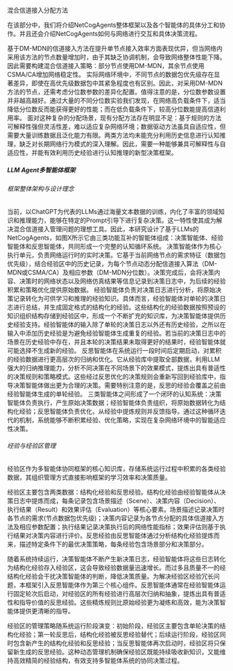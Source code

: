 混合信道接入分配方法

在该部分中，我们将介绍NetCogAgents整体框架以及各个智能体的具体分工和协作。并且还会介绍NetCogAgents如何与网络进行交互和具体决策流程。

<!-- 基于DM-MDN的信道接入方法虽然在提高单个节点接入效率方面表现出色，但其在实际应用中面临一个关键的局限性：缺乏有效的节点间协调机制。当局域网内同时采用此方法的节点数量增加时，各节点基于预测结果独立做出发送决策，容易导致节点间的激烈竞争，从而引发信道拥塞和性能下降。因此在有限的资源下，应当建立一种混合信道接入策略：部分节点采用DM-MDN方法以获得更高的接入效率，其余节点则采用传统CSMA/CA方法以保证网络稳定性。这种混合策略能够有效平衡网络性能与稳定性，但同时也带来了一个新的挑战：如何确定哪些节点应采用DM-MDN方法，哪些节点应采用CSMA/CA方法？
这一挑战进一步复杂化的因素在于，实际网络环境中不同节点的数据包优先级存在显著差异。即使是需要保障传输时延的高优先级数据包，其重要程度也有层次之分。例如，安全关键型应用的告警信息明显优先于一般的周期性状态更新信息。因此，对于采用DM-MDN方法的节点，还需要考虑其分位数参数的差异化设置。
如前所述，DM-MDN方法中的分位数参数直接影响节点的信道接入行为：高分位数设置使节点倾向于预期更长的信道空闲时间，从而表现得更为积极；低分位数设置则使节点更为保守，降低发送冲突的可能性。值得注意的是，分位数参数的设置并非越高越好。我们的研究表明，在网络高负载条件下，适当降低分位数反而能获得更好的整体性能，因为这减少了因过度乐观预测导致的频繁碰撞。而在低负载条件下，较高的分位数能够提高信道利用率，获得更好的吞吐量。
因此，我们需要一种动态的分配算法，能够根据网络状态和节点需求，为每个节点分配最适合的接入方法（DM-MDN或CSMA/CA）及相应的参数设置（如DM-MDN的分位数）。这种算法需要综合考虑网络的整体负载状况、各节点的优先级需求以及历史性能表现，做出智能化的资源分配决策。

面对混合信道接入管理的复杂挑战，传统分配方法存在明显局限性：基于规则的方法虽可解释性强但缺乏灵活性，预设规则难以覆盖多变网络环境的所有场景；基于数据驱动的方法具有自适应能力但需要大量训练数据，且决策过程不透明，泛化能力不足。更为关键的是，这两类方法都未能充分利用历史信息构建有效的认知策略，通常仅关注当前网络状态或短期数据，缺乏对长期网络行为模式的深入理解和推理能力，难以实现真正智能化、前瞻性的资源分配决策。因此，我们需要一种能够兼具可解释性与自适应性，并能有效利用历史经验进行认知推理的新型决策框架。 -->

基于DM-MDN的信道接入方法在提升单节点接入效率方面表现优异，但当网络内采用该方法的节点数量增加时，由于其缺乏协调机制，会导致网络整体性能下降。因此需要构建混合信道接入策略：部分节点使用DM-MDN，其余节点使用CSMA/CA增加网络稳定性。
实际网络环境中，不同节点的数据包优先级存在显著差异，即使在高优先级数据包中其紧急程度也有区别。因此，对采用DM-MDN方法的节点，还需考虑分位数参数的差异化配置。值得注意的是，分位数参数设置并非越高越好。通过大量的不同分位数实验我们发现，在网络高负载条件下，适当降低分位数反而能获得更好的性能；而在低负载条件下，较高分位数能提高信道利用率。
面对这种复杂的分配场景，现有分配方法存在明显不足：基于规则的方法可解释性强但灵活性差，难以适应复杂网络环境；数据驱动方法虽具自适应性，但需要大量训练数据且泛化能力有限。两类方法均未能充分利用历史信息进行认知推理，缺乏对长期网络行为模式的深入理解。因此，需要一种能够兼具可解释性与自适应性，并能有效利用历史经验进行认知推理的新型决策框架。

##### LLM Agent多智能体框架
###### 框架整体架构与设计理念
<!-- 近年来，以ChatGPT为代表的大语言模型(LLM)展现出强大的知识表示、逻辑推理和上下文理解能力。不同于传统机器学习方法，LLM通过海量文本数据的预训练，已经内化了丰富的世界知识和逻辑推理能力，能够在特定领域知识的引导下进行复杂的推理和决策。这些特性使LLM成为解决混合信道接入管理问题的理想工具。
本研究构建的多智能体协同框架由三类功能互补的智能体组成：决策智能体、经验智能体和反思智能体。这三类智能体共同形成一个完整的认知循环系统，能够不断积累经验并优化决策策略。图X展示了该框架的整体架构和工作流程。
决策智能体作为框架的核心执行单元，直接参与网络运行时的实时决策过程。它接收当前网络各节点的需求特征（数据包优先级），综合经验库中的历史决策记录和规则，为每个节点动态确定最适合的信道接入算法（DM-MDN或CSMA/CA）及相应的参数设置（DM-MDN的分位数）。决策完成后，会将决策内容、决策时的网络状态以及网络仿真结果等信息记录到决策日志中，为后续的经验积累和策略优化提供原始数据。
经验智能体负责对决策日志进行分析，将原始决策记录转化为可供学习和推理的经验知识。具体而言，经验智能体对单轮的决策日志进行经验总结，并生成固定格式的结构化的经验。这些结构化的经验数据按照预设的知识组织结构存储到经验库中，形成一个不断扩充的知识库，为决策智能体提供历史经验支持。
反思智能体在系统运行一段时间后定期启动，对累积的经验数据进行更高层次的归纳和优化。它从经验库中提取全部经验数据，利用LLM强大的归纳推理能力，分析不同决策在不同场景下的效果模式，提炼出具有普适性的决策规则和策略模式。这些经过反思优化的决策规则会重新写回到经验库中，指导决策智能体做出更为合理的决策。需要特别注意的是，反思的经验会覆盖之前由经验智能体生成的单轮经验。
三类智能体之间形成了一个闭环的认知系统：决策智能体负责执行，产生原始决策数据；经验智能体负责组织，将原始数据转化为结构化经验；反思智能体负责优化，从经验中提炼规则并反馈指导。通过这种循环迭代的机制，系统能够不断积累经验、优化策略，实现在复杂网络环境中的智能适应性决策。 -->

当前，以ChatGPT为代表的LLMs通过海量文本数据的训练，内化了丰富的领域知识和推理能力，能够在特定的Prompt引导下进行复杂决策。这一特性使其成为解决混合信道接入管理问题的理想工具。因此，本研究设计了基于LLMs的NetCogAgents，如图X所示它由三类功能互补的智能体组成：决策智能体、经验智能体和反思智能体，共同形成一个完整的认知循环系统。
决策智能体作为核心执行单元，负责网络运行时的实时决策。它基于当前网络节点的需求特征（数据包优先级），结合经验区中的历史记录，为每个节点动态分配信道接入算法（DM-MDN或CSMA/CA）及相应参数（DM-MDN分位数）。决策完成后，会将决策内容、决策时的网络状态以及网络仿真结果等信息记录到决策日志中，为后续的经验积累和策略优化提供原始数据。
经验智能体负责对决策日志进行分析，将原始决策记录转化为可供学习和推理的经验知识。具体而言，经验智能体对单轮的决策日志进行总结，并生成固定格式的结构化的经验。这些结构化的经验数据按照预设的知识组织结构存储到经验区中，形成一个不断扩充的知识库，为决策智能体提供历史经验支持。经验智能体的输入除了单轮的决策日志以外还有历史经验，之所以在输入中添加历史经验是为避免经验智能体生成重复的经验。若当前的决策日志中的场景在历史经验中存在，并且本轮的决策结果未取得更好的结果时，经验智能体就可能选择不生成新的经验。
反思智能体在系统运行一段时间后定期启动，对累积的经验数据进行更高层次的归纳和优化。它从经验库中提取全部数据，利用LLM强大的归纳推理能力，分析不同决策在不同场景下的效果模式，提炼出具有普适性的决策规则和策略模式。这些经过反思优化的决策规则会重新写回到经验库中，指导决策智能体做出更为合理的决策。需要特别注意的是，反思的经验会覆盖之前由经验智能体生成的单轮经验。
三类智能体之间形成了一个闭环的认知系统：决策智能体负责执行，产生原始决策数据；经验智能体负责组织，将原始数据转化为结构化经验；反思智能体负责优化，从经验中提炼规则并反馈指导。通过这种循环迭代的机制，系统能够不断积累经验、优化策略，实现在复杂网络环境中的智能适应性决策。
###### 经验与经验区管理
<!-- 经验区（Experience Pool）是多智能体协同框架的核心知识库，存储了系统运行过程中积累的各类经验数据和决策规则。经验内容和经验区的组织和管理直接影响整个框架的学习效率和决策质量。
经验区主要包含两类数据：结构化经验记录和优化决策规则。
结构化经验记录由经验智能体从原始决策日志中提炼而来，每条记录包含以下核心要素： 场景描述（Scene）：记录决策时的各个节点的需求（节点数据包优先级）。决策内容（Decision）：记录为各节点分配的具体信道接入方法（DM-MDN或CSMA/CA）及相应参数设置（如DM-MDN的分位数值）。执行结果（Result）：记录决策执行后的网络性能表现，包括吞吐量、平均时延、丢包率等指标。效果评估（Evaluation）：基于执行结果对决策效果进行定性和定量评估，包括与预期目标的符合度、相比历史决策的改进程度等。
优化决策规则则是由反思智能体通过分析经验记录提炼而来，描述在特定条件下应采取的最优决策策略，每条规则包含条件部分（网络节点需求）和行动部分（推荐的接入方法和参数设置）。
随着系统持续运行，决策智能体不断产生新的决策记录，经验智能体将这些记录转化为结构化经验存入经验区，导致经验数据量迅速增长。然而，大语言模型在处理过长上下文时会面临注意力分散和性能下降的问题，过多且质量参差不齐的经验记录反而会干扰决策智能体的判断，降低决策质量。
这一挑战促使我们引入反思智能体作为系统的第三个核心组件。反思智能体通常在经验智能体运行固定轮次后启动，对已积累的单轮决策经验进行高层次归纳和抽象，提炼出具有普适性和指导价值的优化决策规则。这些精炼的规则比原始经验更为凝练和高效，能够为决策智能体提供更加清晰的指导。
经验区的管理也随系统运行阶段而演变：初始阶段，经验区主要包含单轮决策的结构化经验记录；第一轮反思后，这些原始经验被优化决策规则所替代，大幅提高了决策效率；在后续运行至下一轮反思之前，经验区同时包含新产生的结构化经验和上一轮反思生成的优化规则，两者协同为决策智能体提供全面的决策参考。这种动态管理机制确保了经验区既能不断吸收新知，又能保持高效精简的知识结构。 -->

经验区作为多智能体协同框架的核心知识库，存储系统运行过程中积累的各类经验数据，其组织管理方式直接影响框架的学习效率和决策质量。

经验区主要包含两类数据：结构化经验和反思经验。结构化经验由经验智能体从决策日志中提炼而成，每条记录包含场景描述（Scene）、决策内容（Decision）、执行结果（Result）和效果评估（Evaluation）等核心要素。场景描述记录决策时各节点的需求(节点数据包优先级)；决策内容记录为各节点分配的具体信道接入方法及相应参数配置；执行结果记录决策执行后的网络性能指标；效果评估则基于执行结果对决策内容进行评价。反思经验由反思智能体通过分析结构化经验提炼而来，描述特定条件下的最优决策策略，每条经验包含场景部分和决策部分。

随着系统持续运行，决策智能体不断产生新决策日志，经验智能体将这些日志转化为结构化经验存入经验区，这会导致经验数据量迅速增长。而过多且质量不一的经结构化经验会干扰决策智能体的判断，降低决策质量。为解决经验区经验冗长问题，本框架引入反思智能体作为第三个核心组件。反思智能体通常在经验智能体运行固定轮次后启动，对经验区的所有经验进行高层次归纳和抽象，提炼出具有普适性和指导价值的反思经验。这些精炼规则比原始经验更为凝练和高效，能为决策智能体提供更清晰的指导。

经验区的管理策略随系统运行阶段演变：初始阶段，经验区主要包含单轮决策的结构化经验；第一轮反思后，结构化经验被反思经验替代；后续运行阶段，经验区同时包含新产生的结构化经验和反思经验；当反思智能体再次启动时，经验区将只保留新生成的反思经验。这种动态管理机制确保经验区既能持续吸收新知识，又能维持高效精简的经验结构，有效支持多智能体系统的协同决策过程。
